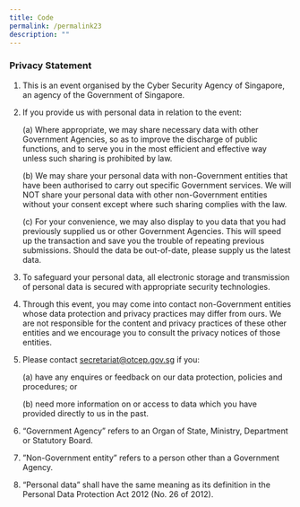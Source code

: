 ```yaml
---
title: Code
permalink: /permalink23
description: ""
---
```

### Privacy Statement


1. This is an event organised by the Cyber Security Agency of Singapore, an agency of the Government of Singapore.


2. If you provide us with personal data in relation to the event:

	(a) Where appropriate, we may share necessary data with other Government Agencies, so as to improve the discharge of public functions, and to serve you in the most efficient and effective way unless such sharing is prohibited by law.

	(b) We may share your personal data with non-Government entities that have been authorised to carry out specific Government services. We will NOT share your personal data with other non-Government entities without your consent except where such sharing complies with the law.

	(c) For your convenience, we may also display to you data that you had previously supplied us or other Government Agencies. This will speed up the transaction and save you the trouble of repeating previous submissions. Should the data be out-of-date, please supply us the latest data.


3. To safeguard your personal data, all electronic storage and transmission of personal data is secured with appropriate security technologies.


4. Through this event, you may come into contact non-Government entities whose data protection and privacy practices may differ from ours. We are not responsible for the content and privacy practices of these other entities and we encourage you to consult the privacy notices of those entities.


5. Please contact secretariat@otcep.gov.sg if you:

	(a) have any enquires or feedback on our data protection, policies and procedures; or
	
	(b) need more information on or access to data which you have provided directly to us in the past.


6. “Government Agency” refers to an Organ of State, Ministry, Department or Statutory Board.


7. ”Non-Government entity” refers to a person other than a Government Agency.

8. “Personal data” shall have the same meaning as its definition in the Personal Data Protection Act 2012 (No. 26 of 2012).